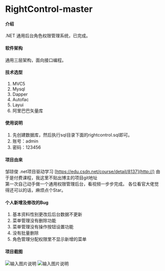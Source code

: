 # RightControl-master

#### 介绍
.NET 通用后台角色权限管理系统，已完成。

#### 软件架构
通用三层架构，面向接口编程。


#### 技术选型

1. MVC5
2. Mysql
3. Dapper
4. Autofac
5. Layui
6. 阿里巴巴矢量库

#### 使用说明

1. 先创建数据库，然后执行sql目录下面的rightcontrol.sql即可。
2. 账号：admin
3. 密码：123456

#### 项目由来
邹琼俊 .net项目驱动学习
[https://edu.csdn.net/course/detail/8137](http://)
由于是付费课程，我这里不贴出博主的项目git地址<br>
第一次自己动手做一个通用权限管理后台，看视频一步步完成。
各位看官大佬觉得还可以的话，麻烦点个Star。

#### 个人新增及修改的Bug
1. 基本资料性别更改后后台数据不更新
2. 菜单管理没有删除功能
3. 菜单管理没有操作按钮设置功能	
4. 没有批量删除
5. 角色管理分配权限里不显示新增的菜单

#### 项目截图
![输入图片说明](https://images.gitee.com/uploads/images/2019/0620/133448_cd9a4888_1130037.jpeg "1.jpg")
![输入图片说明](https://images.gitee.com/uploads/images/2019/0620/133502_f04776ed_1130037.png "2.png")
